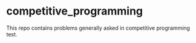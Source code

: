 # competitive_programming

This repo contains problems generally asked in competitive programming test.
